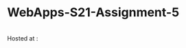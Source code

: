 # WebApps-S21-Assignment-5
<br>
Hosted at : <https://44-563-web-apps-s21.github.io/webapps-s21-assignment-5-ChilpaAjay1990/plants.html>
